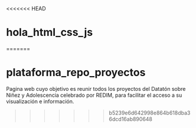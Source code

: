 <<<<<<< HEAD
# hola_html_css_js
=======
# plataforma_repo_proyectos
Pagina web cuyo objetivo es reunir todos los proyectos del Datatón sobre Niñez y Adolescencia celebrado por REDIM, para facilitar el acceso a su visualización e información.
>>>>>>> b5239e6d642998e864b618dba36dcd16ab890648
